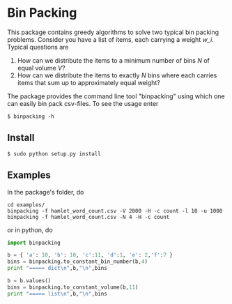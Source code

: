 # Bin Packing
This package contains greedy algorithms to solve two typical bin packing problems. Consider you have a list of items, each carrying a weight *w_i*. Typical questions are

1. How can we distribute the items to a minimum number of bins *N* of equal volume *V*?
2. How can we distribute the items to exactly *N* bins where each carries items that sum up to approximately equal weight?

The package provides the command line tool "binpacking" using which one can easily bin pack csv-files. To see the usage enter 

    $ binpacking -h

## Install 

    $ sudo python setup.py install

## Examples

In the package's folder, do

```
cd examples/
binpacking -f hamlet_word_count.csv -V 2000 -H -c count -l 10 -u 1000
binpacking -f hamlet_word_count.csv -N 4 -H -c count 
```

or in python, do 

```python
import binpacking

b = { 'a': 10, 'b': 10, 'c':11, 'd':1, 'e': 2,'f':7 }
bins = binpacking.to_constant_bin_number(b,4)
print "===== dict\n",b,"\n",bins

b = b.values()
bins = binpacking.to_constant_volume(b,11)
print "===== list\n",b,"\n",bins

```
